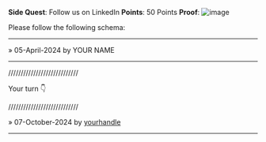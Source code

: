 **Side Quest**: Follow us on LinkedIn
**Points**: 50 Points
**Proof**: ![image](https://github.com/user-attachments/assets/1db31851-44b2-4623-8dbf-f46c25662e36)

Please follow the following schema:

---

» 05-April-2024 by YOUR NAME

---

////////////////////////////

Your turn 👇

////////////////////////////

» 07-October-2024 by [yourhandle](https://oss.gg/shatanikmahanty)

---
